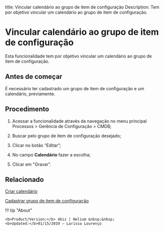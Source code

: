 title: Vincular calendário ao grupo de item de configuração
Description: Tem por objetivo vincular um calendário ao grupo de item de configuração.
# Vincular calendário ao grupo de item de configuração

Esta funcionalidade tem por objetivo vincular um calendário ao grupo de item de configuração.

Antes de começar
--------------------

É necessário ter cadastrado um grupo de item de configuração e um calendário,
previamente.

Procedimento
----------------

1.  Acessar a funcionalidade através da navegação no menu principal Processos \>
    Gerência de Configuração \> CMDB;

2.  Buscar pelo grupo de item de configuração desejado;

3.  Clicar no botão “Editar”;

4.  No campo **Calendário** fazer a escolha;

5.  Clicar em "Gravar".

Relacionado
----------------

[Criar calendário](/pt-br/4biz-helium/platform-administration/time/create-calendar.html)

[Cadastrar grupo de item de configuração](/pt-br/4biz-helium/processes/configuration/configuration/register-configuration-item-group.html)

!!! tip "About"

    <b>Product/Version:</b> 4biz | Helium &nbsp;&nbsp;
    <b>Updated:</b>01/15/2019 – Larissa Lourenço


